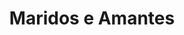 ---
ref: sol-030-0199
title: ["Maridos e Amantes"]
author_name: ["A. Pedro"]
publisher: ["Livros do Brasil"]
year: "y1985"
origin: ["Portugal"]
formats: ["book, book-cover"]
disciplines: ["graphic-design"]
tags:
layout: artifact
status: ["scan"]
published: false
int_published: false
image_count:
date_added: 2023-06-16
batch:
---
